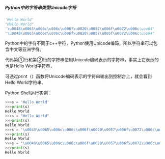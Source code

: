 ##### Python中的字符串类型Unicode字符

```python
'Hello World'
"Hello World"
'\u0048\u0065\u006c\u006c\u006f\u0020\u0057\u006f\u0072\u006c\uoo64'
"\u0048\u0065\u006c\u006c\u006f\u0020\u0057\u006f\u0072\u006c\uoo64"
```



​	Python中的字符不同于c++字符，Python使用Unicode编码，所以字符串可以包含中文等亚洲字符。

代码第①行和第②行的字符串使用Unicode编码表示的字符串，事实上它表示的也是Hello World字符串，

可通过print（）函数将Unicode编码表示的字符串输出到控制台上，就会看到Hello World字符串。

Python Shell运行实例：

```python
>>>s = 'Hello World'
>>>print(s)
Hello World
>>>s = "Hello World"
>>>print(s)
Hello World
>>>s = '\u0048\u0065\u006c\u006c\u006f\u0020\u0057\u006f\u0072\u006c\uoo64'
>>>print(s)
Hello World
>>>s = "\u0048\u0065\u006c\u006c\u006f\u0020\u0057\u006f\u0072\u006c\uoo64"
>>>print(s)
Hello World
```

